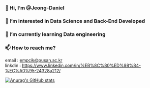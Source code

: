 ### 👋 Hi, I’m @Jeong-Daniel
### 👀 I’m interested in Data Science and Back-End Developed
### 🌱 I’m currently learning Data engineering

### 📫 How to reach me?
email : empcik@pusan.ac.kr  
linkdin : https://www.linkedin.com/in/%EB%8C%80%ED%98%84-%EC%A0%95-24328a212/  

[![Anurag's GitHub stats](https://github-readme-stats.vercel.app/api?username=Jeong-Daniel)](https://github.com/Jeong-Daniel/github-readme-stats)
